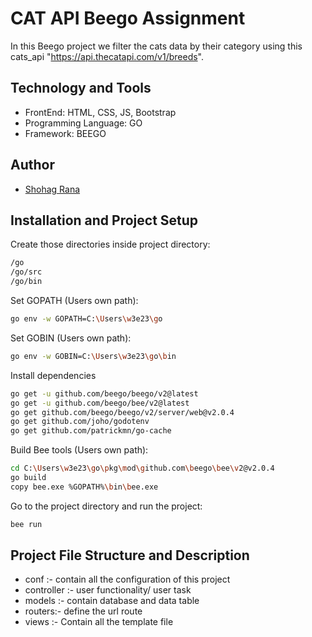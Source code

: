 # CAT API Beego Assignment

In this Beego project we filter the cats data by their category using this cats_api "https://api.thecatapi.com/v1/breeds".

## Technology and Tools
- FrontEnd: HTML, CSS, JS, Bootstrap 
- Programming Language: GO
- Framework: BEEGO

## Author

- [Shohag Rana](https://github.com/Shohag-Rana)

## Installation and Project Setup

Create those directories inside project directory:

```bash
/go
/go/src
/go/bin
```
Set GOPATH (Users own path):

```bash
go env -w GOPATH=C:\Users\w3e23\go
```
Set GOBIN (Users own path):

```bash
go env -w GOBIN=C:\Users\w3e23\go\bin
```
Install dependencies

```bash
go get -u github.com/beego/beego/v2@latest
go get -u github.com/beego/bee/v2@latest
go get github.com/beego/beego/v2/server/web@v2.0.4
go get github.com/joho/godotenv
go get github.com/patrickmn/go-cache
```
Build Bee tools (Users own path):

```bash
cd C:\Users\w3e23\go\pkg\mod\github.com\beego\bee\v2@v2.0.4
go build
copy bee.exe %GOPATH%\bin\bee.exe
```
Go to the project directory and run the project:
```bash
bee run
```

## Project File Structure and Description
- conf :- contain all the configuration of this project
- controller :- user functionality/ user task
- models :- contain database and data table
- routers:- define the url route
- views :- Contain all the template file